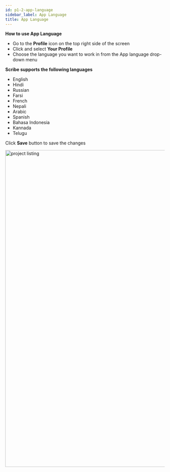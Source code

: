 ```yaml
---
id: p1-2-app-language
sidebar_label: App Language
title: App Language
---
```

**How to use App Language**

- Go to the **Profile** icon on the top right side of the screen 
- Click and select  **Your Profile**
- Choose the language you want to work in from the App language drop-down menu

**Scribe supports the following languages**
  - English
  - Hindi
  - Russian
  - Farsi
  - French
  - Nepali
  - Arabic 
  - Spanish 
  - Bahasa Indonesia 
  - Kannada 
  - Telugu

Click **Save** button to save the changes

<img src="/0.5.5/en-applanguage.png"  width="1000px" alt="project listing"/>